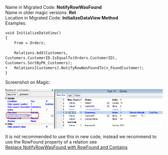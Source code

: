 ﻿Name in Migrated Code: **NotifyRowWasFound**  
Name in older magic versions: **Ret**  
Location in Migrated Code: **InitializeDataView Method**  
Examples:  
```csdiff 
void InitializeDataView()
{
    From = Orders;
            
    Relations.Add(Customers, Customers.CustomerID.IsEqualTo(Orders.CustomerID), Customers.SortByPK_Customers);
+   Relations[Customers].NotifyRowWasFoundTo(v_FoundCustomer);
}
```
  

Screenshot on Magic:  

![](NotifyRowWasFound.png)

It is not recommended to use this in new code, instead we recommend to use the RowFound property of a relation see  
[Replace NotifyRowWasFound with RowFound and Contains](03-Replace-NotifyRowWasFound-with-RowFound-and-Contains.md)